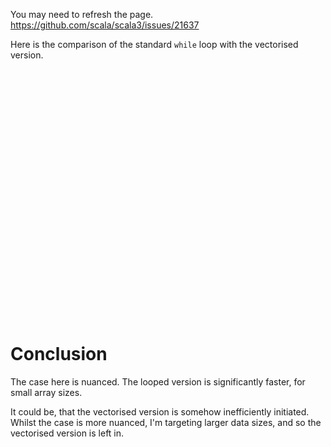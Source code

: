 
You may need to refresh the page.
https://github.com/scala/scala3/issues/21637

Here is the comparison of the standard `while` loop with the vectorised version.
<div id="vis" style="width: 50vw;height: 10vh"></div>

<script type="module">
  import vegaEmbed from "https://cdn.jsdelivr.net/npm/vega-embed@6/+esm?bundle-deps=true";
  var spec = "../../plots/addScalar.vg.json";
  vegaEmbed('#vis', spec).then(function(result) {
    // Access the Vega view instance (https://vega.github.io/vega/docs/api/view/) as result.view
  }).catch(console.error);
</script>

# Conclusion

The case here is nuanced. The looped version is significantly faster, for small array sizes.

It could be, that the vectorised version is somehow inefficiently initiated. Whilst the case is more nuanced, I'm targeting larger data sizes, and so the vectorised version is left in.